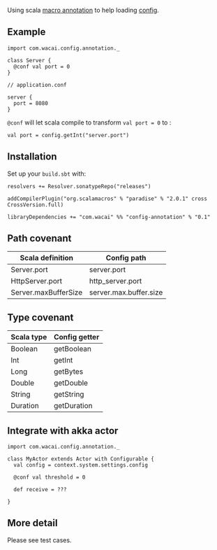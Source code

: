 Using scala [macro annotation][mcr] to help loading [config][conf].

## Example

```
import com.wacai.config.annotation._

class Server {
  @conf val port = 0
}
```

```
// application.conf

server {
  port = 8080
}
```

`@conf` will let scala compile to transform `val port = 0` to :

```
val port = config.getInt("server.port")
```

## Installation

Set up your `build.sbt` with:

```
resolvers += Resolver.sonatypeRepo("releases")

addCompilerPlugin("org.scalamacros" % "paradise" % "2.0.1" cross CrossVersion.full)

libraryDependencies += "com.wacai" %% "config-annotation" % "0.1"

```

## Path covenant

|Scala definition | Config path |
|-----------------|-------------|
|Server.port      | server.port  |
|HttpServer.port  | http_server.port|
|Server.maxBufferSize| server.max.buffer.size|

## Type covenant

|Scala type | Config getter |
|-----------|---------------|
| Boolean   | getBoolean    |
| Int       | getInt        |
| Long      | getBytes      |
| Double    | getDouble     |
| String    | getString     |
| Duration  | getDuration   |


## Integrate with akka actor

```
import com.wacai.config.annotation._

class MyActor extends Actor with Configurable {
  val config = context.system.settings.config

  @conf val threshold = 0

  def receive = ???

}
```

## More detail

Please see test cases.


[mcr]:http://docs.scala-lang.org/overviews/macros/annotations.html
[conf]:https://github.com/typesafehub/config